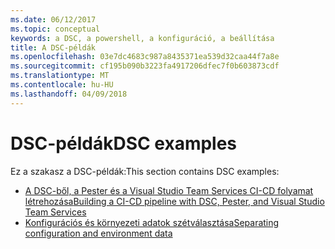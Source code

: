 ```yaml
---
ms.date: 06/12/2017
ms.topic: conceptual
keywords: a DSC, a powershell, a konfiguráció, a beállítása
title: A DSC-példák
ms.openlocfilehash: 03e7dc4683c987a8435371ea539d32caa44f7a8e
ms.sourcegitcommit: cf195b090b3223fa4917206dfec7f0b603873cdf
ms.translationtype: MT
ms.contentlocale: hu-HU
ms.lasthandoff: 04/09/2018
---
```

# <a name="dsc-examples"></a><span data-ttu-id="9ab22-103">DSC-példák</span><span class="sxs-lookup"><span data-stu-id="9ab22-103">DSC examples</span></span>

<span data-ttu-id="9ab22-104">Ez a szakasz a DSC-példák:</span><span class="sxs-lookup"><span data-stu-id="9ab22-104">This section contains DSC examples:</span></span>

- [<span data-ttu-id="9ab22-105">A DSC-ből, a Pester és a Visual Studio Team Services CI-CD folyamat létrehozása</span><span class="sxs-lookup"><span data-stu-id="9ab22-105">Building a CI-CD pipeline with DSC, Pester, and Visual Studio Team Services</span></span>](dscCiCd.md)
- [<span data-ttu-id="9ab22-106">Konfigurációs és környezeti adatok szétválasztása</span><span class="sxs-lookup"><span data-stu-id="9ab22-106">Separating configuration and environment data</span></span>](separatingEnvData.md)